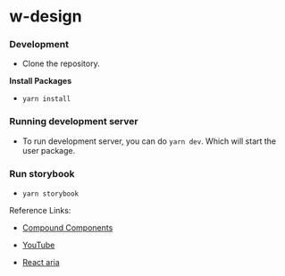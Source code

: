 # w-design

### Development

- Clone the repository.

**Install Packages**

- `yarn install`

### Running development server

- To run development server, you can do `yarn dev`. Which will start the user package.

### Run storybook
- `yarn storybook`

Reference Links:

- [Compound Components](https://kentcdodds.com/blog/compound-components-with-react-hooks)

- [YouTube](https://www.youtube.com/watch?v=vPRdY87_SH0)

- [React aria](https://react-spectrum.adobe.com/react-aria/index.html)
